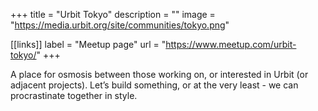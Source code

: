 +++
title = "Urbit Tokyo"
description = ""
image = "https://media.urbit.org/site/communities/tokyo.png"

[[links]]
label = "Meetup page"
url = "https://www.meetup.com/urbit-tokyo/"
+++

A place for osmosis between those working on, or interested in Urbit (or adjacent projects). Let’s build something, or at the very least - we can procrastinate together in style.

